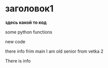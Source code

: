 # заголовок1

__здесь какой то код__

some python functions

new code

there info frim main
I am old senior from vetka 2

There is info
